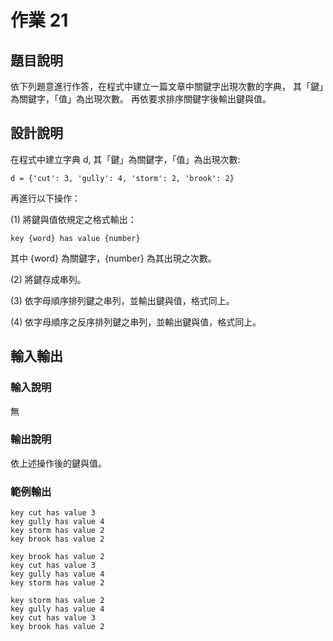 # 作業 21

## 題目說明
依下列題意進行作答，在程式中建立一篇文章中關鍵字出現次數的字典，
其「鍵」為關鍵字，「值」為出現次數。
再依要求排序關鍵字後輸出鍵與值。

## 設計說明
在程式中建立字典 d, 其「鍵」為關鍵字，「值」為出現次數:

    d = {'cut': 3, 'gully': 4, 'storm': 2, 'brook': 2}

再進行以下操作：

(1) 將鍵與值依規定之格式輸出：

    key {word} has value {number}

其中 {word} 為關鍵字，{number} 為其出現之次數。

(2) 將鍵存成串列。

(3) 依字母順序排列鍵之串列，並輸出鍵與值，格式同上。

(4) 依字母順序之反序排列鍵之串列，並輸出鍵與值，格式同上。

## 輸入輸出
### 輸入說明
無

### 輸出說明
依上述操作後的鍵與值。

### 範例輸出

    key cut has value 3
    key gully has value 4
    key storm has value 2
    key brook has value 2

    key brook has value 2
    key cut has value 3
    key gully has value 4
    key storm has value 2

    key storm has value 2
    key gully has value 4
    key cut has value 3
    key brook has value 2